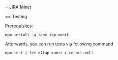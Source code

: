 = JIRA Miner

== Testing

Prerequisites: 

```
npm install -g tape tap-xunit
```

Afterwards, you can run tests via following command

```
npm test | tee >(tap-xunit > report.xml)
```
